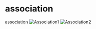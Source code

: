 # association
 association
![Association1](https://user-images.githubusercontent.com/50010735/77406954-c1dca000-6df8-11ea-80e3-221faa4c3b1f.jpeg)
![Association2](https://user-images.githubusercontent.com/50010735/77406959-c43efa00-6df8-11ea-8640-59644408562d.jpeg)

